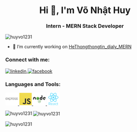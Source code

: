 
<h1 align="center">Hi 👋, I'm Võ Nhật Huy</h1>
<h3 align="center">Intern - MERN Stack Developer</h3>


<p align="left"> <img src="https://komarev.com/ghpvc/?username=huyvo1231&label=Profile%20views&color=0e75b6&style=flat" alt="huyvo1231" /> </p>

- 🔭 I’m currently working on [HeThongthongtin_dialy_MERN](https://github.com/HuyVo1231/HeThongthongtin_dialy_MERN)

<h3 align="left">Connect with me:</h3>
<p align="left">
  <a href="https://www.linkedin.com/in/your-linkedin-username/" target="blank">
    <img align="center" src="https://img.icons8.com/ios-filled/50/000000/linkedin.png" alt="linkedin" height="30" width="30" />
  </a>
  <a href="https://www.facebook.com/your-facebook-username/" target="blank">
    <img align="center" src="https://img.icons8.com/ios-filled/50/000000/facebook-new.png" alt="facebook" height="30" width="30" />
  </a>
</p>

<h3 align="left">Languages and Tools:</h3>
<p align="left"> 
  <a href="https://expressjs.com" target="_blank" rel="noreferrer"> 
    <img src="https://raw.githubusercontent.com/devicons/devicon/master/icons/express/express-original-wordmark.svg" alt="express" width="40" height="40"/> 
  </a> 
  <a href="https://developer.mozilla.org/en-US/docs/Web/JavaScript" target="_blank" rel="noreferrer"> 
    <img src="https://raw.githubusercontent.com/devicons/devicon/master/icons/javascript/javascript-original.svg" alt="javascript" width="40" height="40"/> 
  </a> 
  <a href="https://nodejs.org" target="_blank" rel="noreferrer"> 
    <img src="https://raw.githubusercontent.com/devicons/devicon/master/icons/nodejs/nodejs-original-wordmark.svg" alt="nodejs" width="40" height="40"/> 
  </a> 
  <a href="https://reactjs.org/" target="_blank" rel="noreferrer"> 
    <img src="https://raw.githubusercontent.com/devicons/devicon/master/icons/react/react-original-wordmark.svg" alt="react" width="40" height="40"/> 
  </a> 
</p>

<p><img align="left" src="https://github-readme-stats.vercel.app/api/top-langs?username=huyvo1231&show_icons=true&locale=en&layout=compact" alt="huyvo1231" /></p>

<p>&nbsp;<img align="center" src="https://github-readme-stats.vercel.app/api?username=huyvo1231&show_icons=true&locale=en" alt="huyvo1231" /></p>

<p><img align="center" src="https://github-readme-streak-stats.herokuapp.com/?user=huyvo1231&" alt="huyvo1231" /></p>
